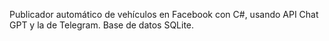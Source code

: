 Publicador automático de vehículos en Facebook con C#, usando API Chat GPT y la de Telegram. Base de datos SQLite.
